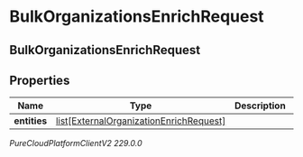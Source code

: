 # BulkOrganizationsEnrichRequest

## BulkOrganizationsEnrichRequest

## Properties

|Name | Type | Description | Notes|
|------------ | ------------- | ------------- | -------------|
| **entities** | [list[ExternalOrganizationEnrichRequest]](ExternalOrganizationEnrichRequest) |  | [optional] |



_PureCloudPlatformClientV2 229.0.0_
